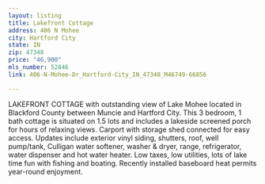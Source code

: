 ```yaml
---
layout: listing
title: Lakefront Cottage
address: 406 N Mohee
city: Hartford City
state: IN
zip: 47348
price: "46,900"
mls_number: 52846
link: 406-N-Mohee-Dr_Hartford-City_IN_47348_M46749-66856

---
```


LAKEFRONT COTTAGE with outstanding view of Lake Mohee located in Blackford County between Muncie and Hartford City. This 3 bedroom, 1 bath cottage is situated on 1.5 lots and includes a lakeside screened porch for hours of relaxing views. Carport with storage shed connected for easy access. Updates include exterior vinyl siding, shutters, roof, well pump/tank, Culligan water softener, washer & dryer, range, refrigerator, water dispenser and hot water heater. Low taxes, low utilities, lots of lake time fun with fishing and boating. Recently installed baseboard heat permits year-round enjoyment.

<!-- main image should be 640 wide, thumbunail should be 55 x 55 -->